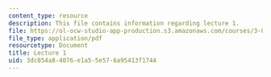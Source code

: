 ```yaml
---
content_type: resource
description: This file contains information regarding lecture 1.
file: https://ol-ocw-studio-app-production.s3.amazonaws.com/courses/3-024-electronic-optical-and-magnetic-properties-of-materials-spring-2013/3dc854a84076e1a55e576a95413f1744_MIT3_024S13_2012lec1.pdf
file_type: application/pdf
resourcetype: Document
title: Lecture 1
uid: 3dc854a8-4076-e1a5-5e57-6a95413f1744
---
```


